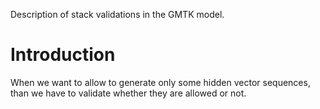 Description of stack validations in the GMTK model.

# Introduction #

When we want to allow to generate only some hidden vector sequences, than we have to validate whether they are allowed or not.